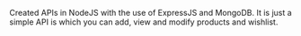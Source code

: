 Created APIs in NodeJS with the use of ExpressJS and MongoDB.
It is just a simple API is which you can add, view and modify products and wishlist.
